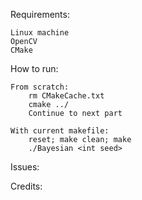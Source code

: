 Requirements:

    Linux machine
    OpenCV
    CMake

How to run:

    From scratch:
        rm CMakeCache.txt
        cmake ../
        Continue to next part

    With current makefile:
        reset; make clean; make
        ./Bayesian <int seed>

Issues: 




Credits:




